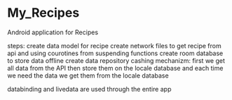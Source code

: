 # My_Recipes
Android application for Recipes

steps: 
create data model for recipe
create network files to get recipe from api and using courotines from suspending functions
create room database to store data offline
create data repository
cashing mechanizm: 
first we get all data from the API then store them on the locale database and each time we need the data we get them from the locale database 

databinding and livedata are used through the entire app 
